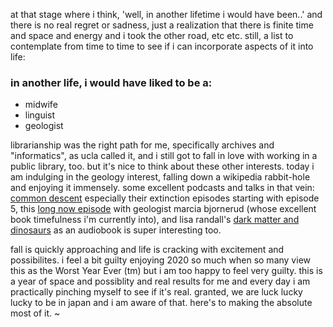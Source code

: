 at that stage where i think, 'well, in another lifetime i would have been..' and there is no real regret or sadness, just a realization that there is finite time and space and energy and i took the other road, etc etc. still, a list to contemplate from time to time to see if i can incorporate aspects of it into life:

### in another life, i would have liked to be a:

- midwife
- linguist
- geologist

librarianship was the right path for me, specifically archives and "informatics", as ucla called it, and i still got to fall in love with working in a public library, too. but it's nice to think about these other interests. today i am indulging in the geology interest, falling down a wikipedia rabbit-hole and enjoying it immensely. some excellent podcasts and talks in that vein: [common descent](https://commondescentpodcast.podbean.com/) especially their extinction episodes starting with episode 5, this [long now episode](https://longnow.org/seminars/02019/jul/22/timefulness/) with geologist marcia bjornerud (whose excellent book timefulness i'm currently into), and lisa randall's [dark matter and dinosaurs](https://en.wikipedia.org/wiki/Dark_Matter_and_the_Dinosaurs) as an audiobook is super interesting too. 

fall is quickly approaching and life is cracking with excitement and possibilites. i feel a bit guilty enjoying 2020 so much when so many view this as the Worst Year Ever (tm) but i am too happy to feel very guilty. this is a year of space and possiblity and real results for me and every day i am practically pinching myself to see if it's real. granted, we are luck lucky lucky to be in japan and i am aware of that. here's to making the absolute most of it. ~

